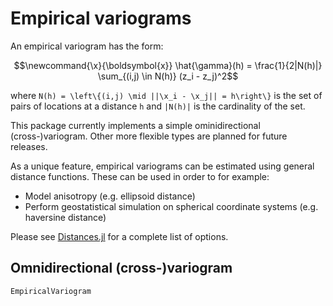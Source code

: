 # Empirical variograms

An empirical variogram has the form:

```math
\newcommand{\x}{\boldsymbol{x}}
\hat{\gamma}(h) = \frac{1}{2|N(h)|} \sum_{(i,j) \in N(h)} (z_i - z_j)^2
```

where ``N(h) = \left\{(i,j) \mid ||\x_i - \x_j|| = h\right\}`` is the set
of pairs of locations at a distance ``h`` and ``|N(h)|`` is the cardinality
of the set.

This package currently implements a simple ominidirectional (cross-)variogram.
Other more flexible types are planned for future releases.

As a unique feature, empirical variograms can be estimated using general
distance functions. These can be used in order to for example:

- Model anisotropy (e.g. ellipsoid distance)
- Perform geostatistical simulation on spherical coordinate systems (e.g. haversine distance)

Please see [Distances.jl](https://github.com/JuliaStats/Distances.jl)
for a complete list of options.

## Omnidirectional (cross-)variogram

```@docs
EmpiricalVariogram
```
